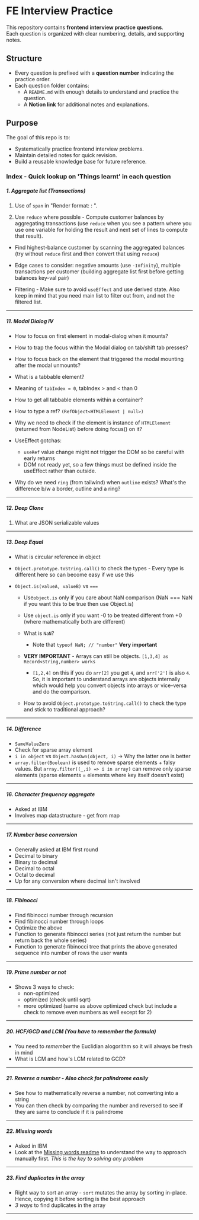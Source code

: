 # FE Interview Practice

This repository contains **frontend interview practice questions**.  
Each question is organized with clear numbering, details, and supporting notes.

## Structure

- Every question is prefixed with a **question number** indicating the practice order.
- Each question folder contains:
  - A `README.md` with enough details to understand and practice the question.
  - A **Notion link** for additional notes and explanations.

## Purpose

The goal of this repo is to:

- Systematically practice frontend interview problems.
- Maintain detailed notes for quick revision.
- Build a reusable knowledge base for future reference.

### Index - Quick lookup on 'Things learnt' in each question

##### 1. Aggregate list (Transactions)

1. Use of `span` in "Render format: <Customer Name>: <Amount>".

2. Use `reduce` where possible - Compute customer balances by aggregating transactions (use `reduce` when you see a pattern where you use one variable for holding the result and next set of lines to compute that result).

- Find highest-balance customer by scanning the aggregated balances (try without `reduce` first and then convert that using `reduce`)

- Edge cases to consider: negative amounts (use `-Infinity`), multiple transactions per customer (building aggregate list first before getting balances key-val pair)

- Filtering - Make sure to avoid `useEffect` and use derived state. Also keep in mind that you need main list to filter out from, and not the filtered list.

---

##### 11. Modal Dialog IV

- How to focus on first element in modal-dialog when it mounts?

- How to trap the focus within the Modal dialog on tab/shift tab presses?

- How to focus back on the element that triggered the modal mounting after the modal unmounts?

- What is a tabbable element?
- Meaning of `tabIndex = 0`, tabIndex > and < than 0
- How to get all tabbable elements within a container?

- How to type a ref? `(RefObject<HTMLElement | null>)`
- Why we need to check if the element is instance of `HTMLElement` (returned from NodeList) before doing focus() on it?

- UseEffect gotchas:

  - `useRef` value change might not trigger the DOM so be careful with early returns
  - DOM not ready yet, so a few things must be defined inside the useEffect rather than outside.

- Why do we need `ring` (from tailwind) when `outline` exists? What's the difference b/w a border, outline and a ring?

---

##### 12. Deep Clone

1. What are JSON serializable values

---

##### 13. Deep Equal

- What is circular reference in object

- `Object.prototype.toString.call()` to check the types - Every type is different here so can become easy if we use this

- `Object.is(valueA, valueB)` vs `===`

  - Use`object.is` only if you care about NaN comparison (NaN === NaN if you want this to be true then use Object.is)

  - Use `object.is` only if you want -0 to be treated different from +0 (where mathematically both are different)

  - What is `NaN`?

    - Note that `typeof NaN; // "number"` **Very important**

  - **VERY IMPORTANT** - Arrays can still be objects. `[1,3,4] as Record<string,number> works`

    - `[1,2,4]` on this if you do `arr[2]` you get `4`, and `arr['2']` is also `4`. So, it is important to understand arrays are objects internally which would help you convert objects into arrays or vice-versa and do the comparison.

  - How to avoid `Object.prototype.toString.call()` to check the type and stick to traditional approach?

---

##### 14. Difference

- `SameValueZero`
- Check for sparse array element
- `i in object` vs `Object.hasOwn(object, i)` -> Why the latter one is better
- `array.filter(Boolean)` is used to remove sparse elements + falsy values. But `array.filter((_,i) => i in array)` can remove only sparse elements (sparse elements = elements where key itself doesn't exist)

---

##### 16. Character frequency aggregate

- Asked at IBM
- Involves map datastructure - get from map

---

##### 17. Number base conversion

- Generally asked at IBM first round
- Decimal to binary
- Binary to decimal
- Decimal to octal
- Octal to decimal
- Up for any conversion where decimal isn't involved

---

##### 18. Fibinocci

- Find fibinocci number through recursion
- Find fibinocci number through loops
- Optimize the above
- Function to generate fibinocci series (not just return the number but return back the whole series)
- Function to generate fibinocci tree that prints the above generated sequence into number of rows the user wants

---

##### 19. Prime number or not

- Shows 3 ways to check:
  - non-optimized
  - optimized (check until sqrt)
  - more optimized (same as above optimized check but include a check to remove even numbers as well except for 2)

---

##### 20. HCF/GCD and LCM (You have to remember the formula)

- You need to _remember_ the Euclidian alogorithm so it will always be fresh in mind
- What is LCM and how's LCM related to GCD?

---

##### 21. Reverse a number - Also check for palindrome easily

- See how to mathematically reverse a number, not converting into a string
- You can then check by comparing the number and reversed to see if they are same to conclude if it is palindrome

---

##### 22. Missing words

- Asked in IBM
- Look at the [Missing words readme](https://github.com/sandeep194920/CodingPractice/tree/main/22-%5Bstring%5D-missing-words) to understand the way to approach manually first. _This is the key to solving any problem_

---

##### 23. Find duplicates in the array

- Right way to sort an array - `sort` mutates the array by sorting in-place. Hence, copying it before sorting is the best approach
- _3 ways_ to find duplicates in the array

---
